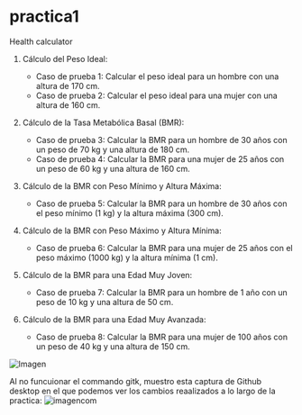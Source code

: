 # practica1
Health calculator
1. Cálculo del Peso Ideal:
   - Caso de prueba 1: Calcular el peso ideal para un hombre con una altura de 170 cm.
   - Caso de prueba 2: Calcular el peso ideal para una mujer con una altura de 160 cm.

2. Cálculo de la Tasa Metabólica Basal (BMR):
   - Caso de prueba 3: Calcular la BMR para un hombre de 30 años con un peso de 70 kg y una altura de 180 cm.
   - Caso de prueba 4: Calcular la BMR para una mujer de 25 años con un peso de 60 kg y una altura de 160 cm.

3. Cálculo de la BMR con Peso Mínimo y Altura Máxima:
   - Caso de prueba 5: Calcular la BMR para un hombre de 30 años con el peso mínimo (1 kg) y la altura máxima (300 cm).

4. Cálculo de la BMR con Peso Máximo y Altura Mínima:
   - Caso de prueba 6: Calcular la BMR para una mujer de 25 años con el peso máximo (1000 kg) y la altura mínima (1 cm).

5. Cálculo de la BMR para una Edad Muy Joven:
   - Caso de prueba 7: Calcular la BMR para un hombre de 1 año con un peso de 10 kg y una altura de 50 cm.

6. Cálculo de la BMR para una Edad Muy Avanzada:
   - Caso de prueba 8: Calcular la BMR para una mujer de 100 años con un peso de 40 kg y una altura de 150 cm.



![Imagen](https://github.com/DiegoGijonFernandez/isa2024-healthcalc/assets/162824329/126f6cd2-eebf-4214-bea0-06f1f7ee5d08)

Al no funcuionar el commando gitk, muestro esta captura de Github desktop en el que podemos ver los cambios reaalizados a lo largo de la practica:
![imagencom](https://github.com/DiegoGijonFernandez/isa2024-healthcalc/assets/162824329/173f7e6b-f82f-42b7-86e3-a9119f1aa30a)
